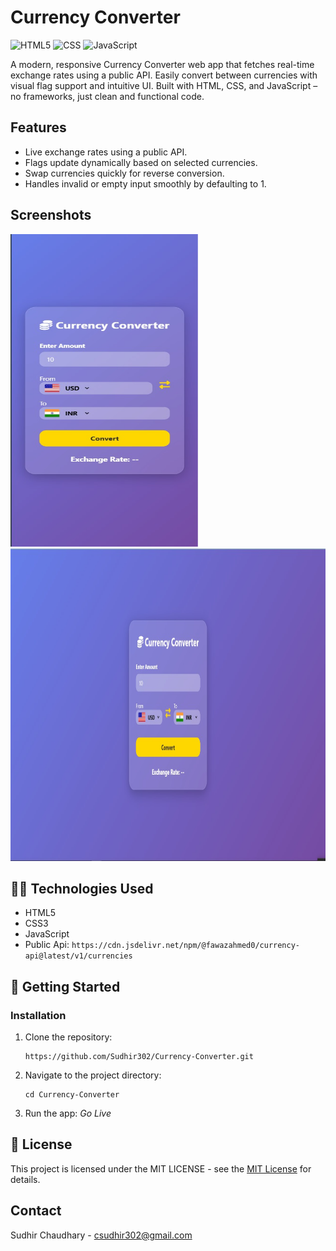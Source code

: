 # Currency Converter
![HTML5](https://img.shields.io/badge/HTML5-E34F26?style=for-the-badge&logo=html5&logoColor=white)
![CSS](https://img.shields.io/badge/CSS3-1572B6?style=for-the-badge&logo=css3&logoColor=white)
![JavaScript](https://img.shields.io/badge/JavaScript-F7DF1E?style=for-the-badge&logo=javascript&logoColor=black)

A modern, responsive Currency Converter web app that fetches real-time exchange rates using a public API. Easily convert between currencies with visual flag support and intuitive UI. Built with HTML, CSS, and JavaScript – no frameworks, just clean and functional code.

## Features
- Live exchange rates using a public API.
- Flags update dynamically based on selected currencies.
- Swap currencies quickly for reverse conversion.
- Handles invalid or empty input smoothly by defaulting to 1.

## Screenshots
<div>
  <img src = "./screenshot/mob.jpg" alt = "mobile-view" width = "300" height = "500" />
  <img src = "./screenshot/desk.jpg" alt = "desktop-view" width = "701" height = "500" />
</div>

## 👩‍💻 Technologies Used
- HTML5
- CSS3
- JavaScript
- Public Api: `https://cdn.jsdelivr.net/npm/@fawazahmed0/currency-api@latest/v1/currencies`

## 🚀 Getting Started
### Installation
1. Clone the repository:
     ```
     https://github.com/Sudhir302/Currency-Converter.git
2. Navigate to the project directory:
     ```
     cd Currency-Converter
3. Run the app: _Go Live_

## 📄 License
This project is licensed under the MIT LICENSE - see the [MIT License](./LICENSE) for details.
## Contact
Sudhir Chaudhary - csudhir302@gmail.com
